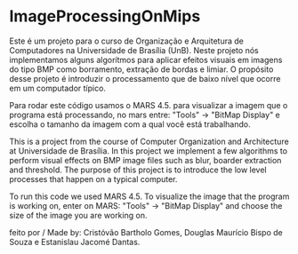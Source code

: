 # ImageProcessingOnMips
Este é um projeto para o curso de Organização e Arquitetura de Computadores na Universidade de Brasília (UnB). 
Neste projeto nós implementamos alguns algorítmos para aplicar efeitos visuais em imagens do tipo BMP como borramento, extração de bordas e limiar. O propósito desse projeto é introduzir o processamento que de baixo nível que ocorre em um computador típico.

Para rodar este código usamos o MARS 4.5.
para visualizar a imagem que o programa está processando, no mars entre: "Tools" -> "BitMap Display" e escolha o tamanho da imagem com a qual você está trabalhando.

This is a project from the course of Computer Organization and Architecture at Universidade de Brasília.
In this project we implement a few algorithms to perform visual effects on BMP image files such as blur, boarder extraction and threshold. The purpose of this project is to introduce the low level processes that happen on a typical computer.

To run this code we used MARS 4.5.
To visualize the image that the program is working on, enter on MARS: "Tools" -> "BitMap Display" and choose the size of the image you are working on.

feito por / Made by:
Cristóvão Bartholo Gomes,
Douglas Maurício Bispo de Souza e
Estanislau Jacomé Dantas.

